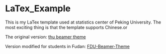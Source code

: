 # LaTex_Example 
This is my LaTex template used at statistics center of Peking University. The most exciting thing is that the template supports Chinese.or

The original version: [thu beamer theme](https://github.com/Trinkle23897/THU-Beamer-Theme) 

Version modified for students in Fudan: [FDU-Beamer-Theme]([https://github.com/Trinkle23897/THU-Beamer-Theme](https://github.com/milanmarks/FDU-Beamer-Theme))

